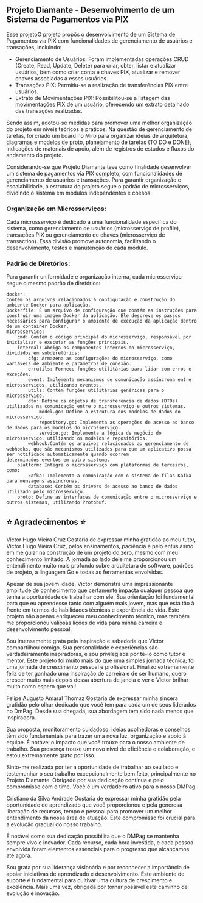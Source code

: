 <h2> Projeto Diamante - Desenvolvimento de um Sistema de Pagamentos via PIX </h2>

Esse projetoO projeto propôs o desenvolvimento de um Sistema de Pagamentos via PIX com funcionalidades de gerenciamento de usuários e transações, incluindo:

* Gerenciamento de Usuários: Foram implementadas operações CRUD (Create, Read, Update, Delete) para criar, obter, listar e atualizar usuários, bem como criar conta e chaves PIX, atualizar e remover chaves associadas a esses usuários.
* Transações PIX: Permitiu-se a realização de transferências PIX entre usuários.
* Extrato de Movimentações PIX: Possibilitou-se a listagem das movimentações PIX de um usuário, oferecendo um extrato detalhado das transações realizadas.

Sendo assim, adotou-se medidas para promover uma melhor organização do projeto em níveis teóricos e práticos. Na questão de gerenciamento de tarefas, foi criado um board no Miro para organizar ideias de arquitetura, diagramas e modelos de proto, planejamento de tarefas (TO DO e DONE), indicações de materiais de apoio, além de registros de estudos e fluxos do andamento do projeto. 

Considerando-se que Projeto Diamante teve como finalidade desenvolver um sistema de pagamentos via PIX completo, com funcionalidades de gerenciamento de usuários e transações. Para garantir organização e escalabilidade, a estrutura do projeto segue o padrão de microsserviços, dividindo o sistema em módulos independentes e coesos.

<h3> Organização em Microsserviços: </h3>
Cada microsserviço é dedicado a uma funcionalidade específica do sistema, como gerenciamento de usuários (microsserviço de profile), transações PIX ou gerenciamento de chaves (microsserviço de transaction). Essa divisão promove autonomia, facilitando o desenvolvimento, testes e manutenção de cada módulo.

<h3> Padrão de Diretórios: </h3>
Para garantir uniformidade e organização interna, cada microsserviço segue o mesmo padrão de diretórios:

```
docker:
Contém os arquivos relacionados à configuração e construção do ambiente Docker para aplicação.
Dockerfile: É um arquivo de configuração que contém as instruções para construir uma imagem Docker da aplicação. Ele descreve os passos necessários para configurar o ambiente de execução da aplicação dentro de um container Docker.
microsservico:
    cmd: Contém o código principal do microsserviço, responsável por inicializar e executar as funções principais.
    internal: Abriga os componentes internos do microsserviço, divididos em subdiretórios:
        cfg: Armazena as configurações do microsserviço, como variáveis de ambiente e parâmetros de conexão.
        errutils: Fornece funções utilitárias para lidar com erros e exceções.
        event: Implementa mecanismos de comunicação assíncrona entre microsserviços, utilizando eventos.
        utils: Contém funções utilitárias genéricas para o microsserviço.
        dto: Define os objetos de transferência de dados (DTOs) utilizados na comunicação entre o microsserviço e outros sistemas.
            model.go: Define a estrutura dos modelos de dados do microsserviço.
            repository.go: Implementa as operações de acesso ao banco de dados para os modelos do microsserviço.
            service.go: Implementa a lógica de negócio do microsserviço, utilizando os modelos e repositórios.
        webhook:Contém os arquivos relacionados ao gerenciamento de webhooks, que são mecanismos utilizados para que um aplicativo possa ser notificado automaticamente quando ocorrem              determinados eventos em outro sistema.
    platform: Integra o microsserviço com plataformas de terceiros, como:
        kafka: Implementa a comunicação com o sistema de filas Kafka para mensagens assíncronas.
        database: Contém os drivers de acesso ao banco de dados utilizado pelo microsserviço.
    proto: Define as interfaces de comunicação entre o microsserviço e outros sistemas, utilizando Protobuf.
```

<h2> ⭐ Agradecimentos ⭐</h2>
Victor Hugo Vieira Cruz
Gostaria de expressar minha gratidão ao meu tutor, Victor Hugo Vieira Cruz, pelos ensinamentos, paciência e pelo entusiasmo em me guiar na construção de um projeto do zero, mesmo com meu conhecimento limitado. A jornada ao lado dele me proporcionou um entendimento muito mais profundo sobre arquitetura de software, padrões de projeto, a linguagem Go e todas as ferramentas envolvidas.

Apesar de sua jovem idade, Victor demonstra uma impressionante amplitude de conhecimento que certamente impacta qualquer pessoa que tenha a oportunidade de trabalhar com ele. Sua orientação foi fundamental para que eu aprendesse tanto com alguém mais jovem, mas que está tão à frente em termos de habilidades técnicas e experiência de vida. Este projeto não apenas enriqueceu meu conhecimento técnico, mas também me proporcionou valiosas lições de vida para minha carreira e desenvolvimento pessoal.

Sou imensamente grata pela inspiração e sabedoria que Victor compartilhou comigo. Sua personalidade e experiências são verdadeiramente inspiradoras, e sou privilegiada por tê-lo como tutor e mentor. Este projeto foi muito mais do que uma simples jornada técnica; foi uma jornada de crescimento pessoal e profissional. Finalizo extremamente feliz de ter ganhado uma inspiração de carreira e de ser humano, quero crescer muito mais depois dessa abertura de janela e ver o Victor brilhar muito como espero que vai!

Felipe Augusto Amaral Thomaz
Gostaria de expressar minha sincera gratidão pelo olhar dedicado que você tem para cada um de seus liderados no DmPag. Desde sua chegada, sua abordagem tem sido nada menos que inspiradora. 

Sua proposta, monitoramento cuidadoso, ideias acolhedoras e conselhos  têm sido fundamentais para trazer uma nova luz, organização e apoio à equipe.
É notável o impacto que você trouxe para o nosso ambiente de trabalho. Sua presença trouxe um novo nível de eficiência e colaboração, e estou extremamente grato por isso. 

Sinto-me  realizada por ter a oportunidade de trabalhar ao seu lado e testemunhar o seu trabalho excepcionalmente bem feito, principalmente no Projeto Diamante.
Obrigado por sua dedicação contínua e pelo compromisso com o time. Você é um verdadeiro ativo para o nosso DMPag.

Cristiano da Silva Andrade
Gostaria de expressar minha gratidão pela oportunidade de aprendizado que você proporcionou e pela generosa liberação de recursos, tempo e pessoal para promover um melhor entendimento da nossa área de atuação. Este compromisso foi crucial para a evolução gradual do nosso trabalho.

É notável como sua dedicação possibilita que o DMPag se mantenha sempre vivo e inovador. Cada recurso, cada hora investida, e cada pessoa envolvida foram elementos essenciais para o progresso que alcançamos até agora.

Sou grata por sua liderança visionária e por reconhecer a importância de apoiar iniciativas de aprendizado e desenvolvimento. Este ambiente de suporte é fundamental para cultivar uma cultura de crescimento e excelência.
Mais uma vez, obrigada por tornar possível este caminho de evolução e inovação. 




